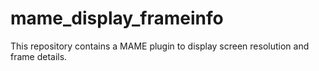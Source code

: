 # mame_display_frameinfo
This repository contains a MAME plugin to display screen resolution and frame details.
